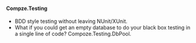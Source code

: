 ﻿#### Compze.Testing
* BDD style testing without leaving NUnit/XUnit.
* What if you could get an empty database to do your black box testing in a single line of code? Compoze.Testing.DbPool.